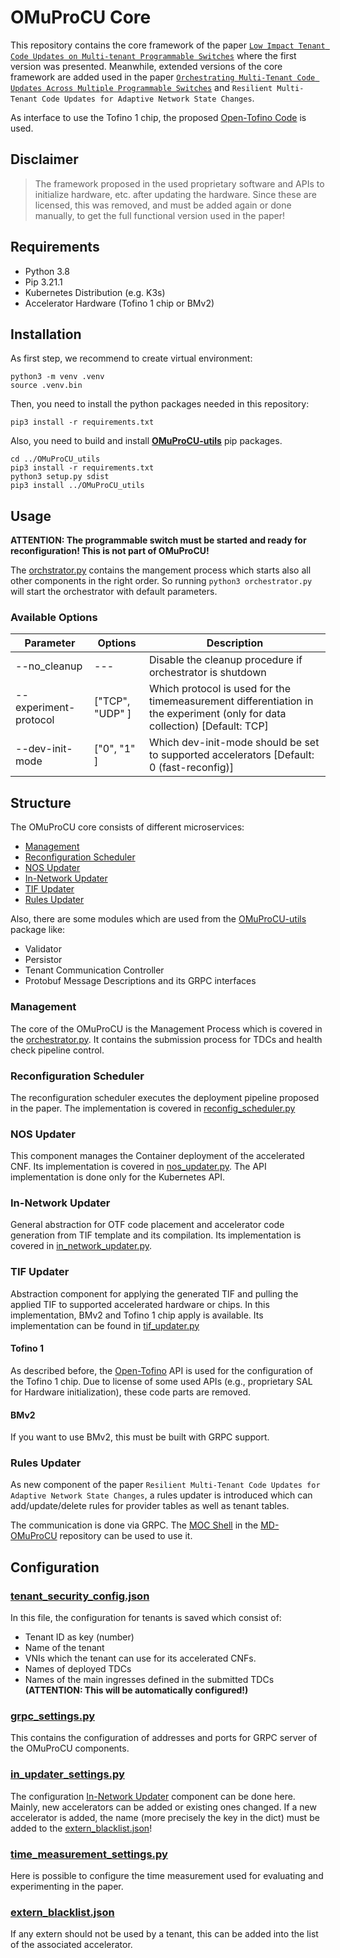 # OMuProCU Core

This repository contains the core framework of the paper [`Low Impact Tenant Code Updates on Multi-tenant Programmable Switches`](https://ieeexplore.ieee.org/abstract/document/10327866) where the first version was presented.
Meanwhile, extended versions of the core framework are added used in the paper [`Orchestrating Multi-Tenant Code Updates Across Multiple Programmable Switches`](https://ieeexplore.ieee.org/document/10575368) and `Resilient Multi-Tenant Code Updates for Adaptive Network State Changes`.

As interface to use the Tofino 1 chip, the proposed [Open-Tofino Code](https://github.com/barefootnetworks/Open-Tofino) is used. 

## Disclaimer

> The framework proposed in the used proprietary software and APIs to initialize hardware, etc. after updating the hardware. Since these are licensed, this was removed, and must be added again or done manually, to get the full functional version used in the paper!


## Requirements

- Python 3.8
- Pip 3.21.1
- Kubernetes Distribution (e.g. K3s)
- Accelerator Hardware (Tofino 1 chip or BMv2)

## Installation

As first step, we recommend to create virtual environment:

```
python3 -m venv .venv
source .venv.bin
```

Then, you need to install the python packages needed in this repository:

```
pip3 install -r requirements.txt
```

Also, you need to build and install [**OMuProCU-utils**](https://github.com/tiritor/OMuProCU-utils) pip packages. 

```
cd ../OMuProCU_utils
pip3 install -r requirements.txt
python3 setup.py sdist
pip3 install ../OMuProCU_utils
```

## Usage

**ATTENTION: The programmable switch must be started and ready for reconfiguration! This is not part of OMuProCU!**

The [orchstrator.py](orchestrator.py) contains the mangement process which starts also all other components in the right order. 
So running ```python3 orchestrator.py``` will start the orchestrator with default parameters.

### Available Options

| Parameter         | Options      |  Description |
|-----------|------------|-------------|
| --no_cleanup | ---      |    Disable the cleanup procedure if orchestrator is shutdown  |
| --experiment-protocol      | ["TCP", "UDP" ]  | Which protocol is used for the timemeasurement differentiation in the experiment (only for data collection) [Default: TCP]  |
| --dev-init-mode      | ["0", "1" ]  | Which dev-init-mode should be set to supported accelerators [Default: 0 (fast-reconfig)]  |

## Structure

The OMuProCU core consists of different microservices:

- [Management](#management)
- [Reconfiguration Scheduler](#reconfiguration-scheduler)
- [NOS Updater](#nos-updater-structure-nos-updater)
- [In-Network Updater](#in-network-updater)
- [TIF Updater](#tif-updater)
- [Rules Updater](#rules-updater)

Also, there are some modules which are used from the [OMuProCU-utils](https://github.com/tiritor/OMuProCU-utils) package like:

- Validator
- Persistor
- Tenant Communication Controller
- Protobuf Message Descriptions and its GRPC interfaces

### Management

The core of the OMuProCU is the Management Process which is covered in the [orchestrator.py](orchestrator.py). 
It contains the submission process for TDCs and health check pipeline control.

### Reconfiguration Scheduler

The reconfiguration scheduler executes the deployment pipeline proposed in the paper.
The implementation is covered in [reconfig_scheduler.py](reconfig_schedule,r.py)

### NOS Updater

This component manages the Container deployment of the accelerated CNF.
Its implementation is covered in [nos_updater.py](updater/nos_updater.py).
The API implementation is done only for the Kubernetes API.

### In-Network Updater

General abstraction for OTF code placement and accelerator code generation from TIF template and its compilation.
Its implementation is covered in [in_network_updater.py](updater/in_network_updater.py).

### TIF Updater

Abstraction component for applying the generated TIF and pulling the applied TIF to supported accelerated hardware or chips. 
In this implementation, BMv2 and Tofino 1 chip apply is available.
Its implementation can be found in [tif_updater.py](updater/tif_updater.py)

#### Tofino 1

As described before, the [Open-Tofino](https://github.com/barefootnetworks/Open-Tofino) API is used for the configuration of the Tofino 1 chip.
Due to license of some used APIs (e.g., proprietary SAL for Hardware initialization), these code parts are removed.

#### BMv2

If you want to use BMv2, this must be built with GRPC support.

### Rules Updater

As new component of the paper `Resilient Multi-Tenant Code Updates for Adaptive Network State Changes`, a rules updater is introduced which can add/update/delete rules for provider tables as well as tenant tables.

The communication is done via GRPC. The [MOC Shell](https://github.com/tiritor/MD-OMuProCU) in the [MD-OMuProCU](https://github.com/tiritor/MD-OMuProCU) repository can be used to use it. 


## Configuration 

### [tenant_security_config.json](conf/tenant_security_config.json)

In this file, the configuration for tenants is saved which consist of:

- Tenant ID as key (number)
- Name of the tenant
- VNIs which the tenant can use for its accelerated CNFs. 
- Names of deployed TDCs 
- Names of the main ingresses defined in the submitted TDCs **(ATTENTION: This will be automatically configured!)**

### [grpc_settings.py](conf/grpc_settings.py)

This contains the configuration of addresses and ports for GRPC server of the OMuProCU components.

### [in_updater_settings.py](conf/in_updater_settings.py)

The configuration [In-Network Updater](#in-network-updater) component can be done here. 
Mainly, new accelerators can be added or existing ones changed.
If a new accelerator is added, the name (more precisely the key in the dict) must be added to the [extern_blacklist.json](#extern_blacklistjson)!

### [time_measurement_settings.py](conf/time_measurement_settings.py)

Here is possible to configure the time measurement used for evaluating and experimenting in the paper.

### [extern_blacklist.json](conf/extern_blacklist.json)

If any extern should not be used by a tenant, this can be added into the list of the associated accelerator. 
